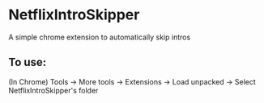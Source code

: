 # NetflixIntroSkipper
A simple chrome extension to automatically skip intros

## To use:
(In Chrome)
Tools -> More tools -> Extensions -> Load unpacked -> Select NetflixIntroSkipper's folder

